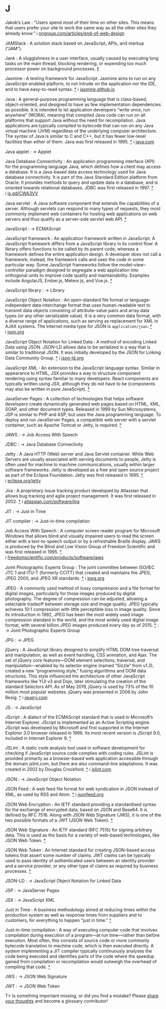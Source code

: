# J

Jakob’s Law
: “Users spend most of their time on other sites. This means that users prefer your site to work the same way as all the other sites they already know.” ℹ︎&nbsp;[nngroup.com/articles/end-of-web-design](https://www.nngroup.com/articles/end-of-web-design/)

JAMStack
: A solution stack based on JavaScript, APIs, and markup (“JAM”).

Jank
: A sluggishness in a user interface, usually caused by executing long tasks on the main thread, blocking rendering, or expending too much processor power on background processes.&nbsp;[‡](#m-jank)

Jasmine
: A testing framework for JavaScript. Jasmine aims to run on any JavaScript-enabled platform, to not intrude on the application nor the IDE, and to have easy-to-read syntax.&nbsp;[†](#w-jasmine) ℹ︎&nbsp;[jasmine.github.io](https://jasmine.github.io/)

Java
: A general-purpose programming language that is class-based, object-oriented, and designed to have as few implementation dependencies as possible. It is intended to let application developers “write once, run anywhere” (WORA), meaning that compiled Java code can run on all platforms that support Java without the need for recompilation. Java applications are typically compiled to bytecode that can run on any Java virtual machine (JVM) regardless of the underlying computer architecture. The syntax of Java is similar to C and C++, but it has fewer low-level facilities than either of them. Java was first released in 1995.&nbsp;[†](#w-java) ℹ︎&nbsp;[java.com](https://www.java.com/)

Java applet
: → Applet

Java Database Connectivity
: An application programming interface (API) for the programming language Java, which defines how a client may access a database. It is a Java-based data access technology used for Java database connectivity. It is part of the Java Standard Edition platform from Oracle. It provides methods to query and update data in a database, and is oriented towards relational databases. JDBC was first released in 1997.&nbsp;[†](#w-jdbc) ℹ︎&nbsp;[is.gd/CWA3VV](https://docs.oracle.com/javase/8/docs/technotes/guides/jdbc/)

Java servlet
: A Java software component that extends the capabilities of a server. Although servlets can respond to many types of requests, they most commonly implement web containers for hosting web applications on web servers and thus qualify as a server-side servlet web API.&nbsp;[†](#w-java-servlet)

JavaScript
: → ECMAScript

JavaScript framework
: An application framework written in JavaScript. A JavaScript framework differs from a JavaScript library in its control flow: A library offers functions to be called by its parent code, whereas a framework defines the entire application design. A developer does not call a framework; instead, the framework calls and uses the code in some particular way. Some JavaScript frameworks follow the model–view–controller paradigm designed to segregate a web application into orthogonal units to improve code quality and maintainability. Examples include AngularJS, Ember.js, Meteor.js, and Vue.js.&nbsp;[†](#w-javascript-framework)

JavaScript library
: → Library

JavaScript Object Notation
: An open-standard file format or language-independent data interchange format that uses human-readable text to transmit data objects consisting of attribute-value pairs and array data types (or any other serializable value). It is a very common data format, with a diverse range of applications, such as serving as replacement for XML in AJAX systems. The Internet media type for JSON is `application/json`.&nbsp;[†](#w-json) ℹ︎&nbsp;[json.org](https://www.json.org/)

JavaScript Object Notation for Linked Data
: A method of encoding Linked Data using JSON. JSON-LD allows data to be serialized in a way that is similar to traditional JSON. It was initially developed by the JSON for Linking Data Community Group.&nbsp;[†](#w-json-ld) ℹ︎&nbsp;[json-ld.org](https://json-ld.org/)

JavaScript XML
: An extension to the JavaScript language syntax. Similar in appearance to HTML, JSX provides a way to structure component rendering using syntax familiar to many developers. React components are typically written using JSX, although they do not have to be (components may also be written in pure JavaScript).&nbsp;[†](#w-react)

JavaServer Pages
: A collection of technologies that helps software developers create dynamically generated web pages based on HTML, XML, SOAP, and other document types. Released in 1999 by Sun Microsystems, JSP is similar to PHP and ASP, but uses the Java programming language. To deploy and run JavaServer Pages, a compatible web server with a servlet container, such as Apache Tomcat or Jetty, is required.&nbsp;[†](#w-jsp)

JAWS
: → Job Access With Speech

JDBC
: → Java Database Connectivity

Jetty
: A Java HTTP (Web) server and Java Servlet container. While Web Servers are usually associated with serving documents to people, Jetty is often used for machine to machine communications, usually within larger software frameworks. Jetty is developed as a free and open source project as part of the Eclipse Foundation. Jetty was first released in 1995.&nbsp;[†](#w-jetty) ℹ︎&nbsp;[eclipse.org/jetty](https://www.eclipse.org/jetty/)

Jira
: A proprietary issue tracking product developed by Atlassian that allows bug tracking and agile project management. It was first released in 2002.&nbsp;[†](#w-jira) ℹ︎&nbsp;[atlassian.com/software/jira](https://www.atlassian.com/software/jira)

JIT
: → Just in Time

JIT compiler
: → Just-in-time compilation

Job Access With Speech
: A computer screen reader program for Microsoft Windows that allows blind and visually impaired users to read the screen either with a text-to-speech output or by a refreshable Braille display. JAWS is produced by the Blind and Low Vision Group of Freedom Scientific and was first released in 1995.&nbsp;[†](#w-jaws) ℹ︎&nbsp;[freedomscientific.com/products/software/jaws](https://www.freedomscientific.com/products/software/jaws/)

Joint Photographic Experts Group
: The joint committee between ISO/IEC JTC 1 and ITU-T (formerly CCITT) that created and maintains the JPEG, JPEG 2000, and JPEG XR standards.&nbsp;[†](#w-joint-photographic-experts-group) ℹ︎&nbsp;[jpeg.org](https://jpeg.org/)

JPEG
: A commonly used method of lossy compression and a file format for digital images, particularly for those images produced by digital photography. The degree of compression can be adjusted, allowing a selectable tradeoff between storage size and image quality. JPEG typically achieves 10:1 compression with little perceptible loss in image quality. Since its introduction in 1992, JPEG has been the most widely used image compression standard in the world, and the most widely used digital image format, with several billion JPEG images produced every day as of 2015.&nbsp;[†](#w-jpeg)
: → Joint Photographic Experts Group

JPG
: → JPEG

jQuery
: A JavaScript library designed to simplify HTML DOM tree traversal and manipulation, as well as event handling, CSS animation, and Ajax. The set of jQuery core features—DOM element selections, traversal, and manipulation—enabled by its selector engine (named “Sizzle” from v1.3), created a new “programming style,” fusing algorithms and DOM data structures. This style influenced the architecture of other JavaScript frameworks like YUI v3 and Dojo, later stimulating the creation of the standard Selectors API. As of May 2019, jQuery is used by 73% of the 10 million most popular websites. jQuery was presented in 2006 by John Resig.&nbsp;[†](#w-jquery) ℹ︎&nbsp;[jquery.com](https://jquery.com/)

JS
: → JavaScript

JScript
: A dialect of the ECMAScript standard that is used in Microsoft’s Internet Explorer. JScript is implemented as an Active Scripting engine. JScript was developed by Microsoft and first supported in the Internet Explorer 3.0 browser released in 1996. Its most recent version is JScript 9.0, included in Internet Explorer 9.&nbsp;[†](#w-jscript)

JSLint
: A static code analysis tool used in software development for checking if JavaScript source code complies with coding rules. JSLint is provided primarily as a browser-based web application accessible through the domain jslint.com, but there are also command-line adaptations. It was created in 2002 by Douglas Crockford.&nbsp;[†](#w-jslint) ℹ︎&nbsp;[jslint.com](https://www.jslint.com/)

JSON
: → JavaScript Object Notation

JSON Feed
: A web feed file format for web syndication in JSON instead of XML, as used by RSS and Atom.&nbsp;[†](#w-json-feed) ℹ︎&nbsp;[jsonfeed.org](https://jsonfeed.org/)

JSON Web Encryption
: An IETF standard providing a standardised syntax for the exchange of encrypted data, based on JSON and Base64. It is defined by RFC 7516. Along with JSON Web Signature (JWS), it is one of the two possible formats of a JWT (JSON Web Token).&nbsp;[†](#w-json-web-encryption)

JSON Web Signature
: An IETF standard (RFC 7515) for signing arbitrary data. This is used as the basis for a variety of web-based technologies, like JSON Web Token.&nbsp;[†](#w-jws)

JSON Web Token
: An Internet standard for creating JSON-based access tokens that assert some number of claims. JWT claims can be typically used to pass identity of authenticated users between an identity provider and a service provider, or any other type of claims as required by business processes.&nbsp;[†](#w-jwt)

JSON-LD
: → JavaScript Object Notation for Linked Data

JSP
: → JavaServer Pages

JSX
: → JavaScript XML

Just in Time
: A business methodology aimed at reducing times within the production system as well as response times from suppliers and to customers, for everything to happen “just in time.”&nbsp;[†](#w-jit)

Just-in-time compilation
: A way of executing computer code that involves compilation during execution of a program—at run time—rather than before execution. Most often, this consists of source code or more commonly bytecode translation to machine code, which is then executed directly. A system implementing a JIT compiler typically continuously analyses the code being executed and identifies parts of the code where the speedup gained from compilation or recompilation would outweigh the overhead of compiling that code.&nbsp;[†](#w-jit-compilation)

JWS
: → JSON Web Signature

JWT
: → JSON Web Token

T> Is something important missing, or did you find a mistake? Please [share your thoughts](https://github.com/j9t/web-development-glossary/blob/master/manuscript/j.md) and become a glossary&nbsp;contributor!